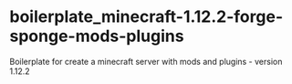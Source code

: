 # boilerplate_minecraft-1.12.2-forge-sponge-mods-plugins
Boilerplate for create a minecraft server with mods and plugins - version 1.12.2
